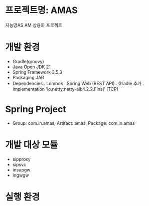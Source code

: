 # 프로젝트명: AMAS
지능망AS AM 상용화 프로젝트

# 개발 환경
- Gradle(groovy)
- Java Open JDK 21
- Spring Framework 3.5.3
- Packaging JAR
- Dependencies
  . Lombok
  . Spring Web (REST API)
  . Gradle 추가
    . implementation 'io.netty:netty-all:4.2.2.Final' (TCP)

# Spring Project
- Group: com.in.amas, Artifact: amas, Package: com.in.amas

# 개발 대상 모듈
- sipproxy
- sipsvc
- insupgw
- ingwgw

# 실행 환경
